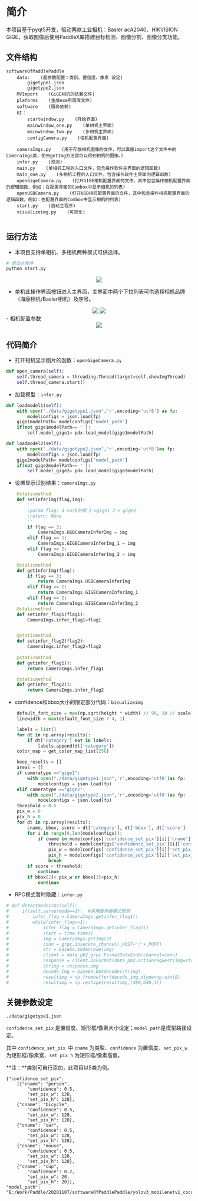 # 简介
本项目基于pyqt5开发，驱动两款工业相机：Basler acA2040、HIKVISION GiGE，获取图像后使用PaddleX库搭建目标检测、图像分割、图像分类功能。

## 文件结构

```
softwareOfPaddlePaddle
	data:    (超参数配置：类别、置信度、像素 设定)
		gigetype1.json
		gigetype2,json
	MVImport    (GiGE相机的依赖文件)
	plaforms    (生成exe所需库文件)
	software    (服务依赖)
	UI：
		startwindow.py    (开始界面)
		mainwindow_one.py    (单相机主界面)
		mainwindow_two.py    (多相机主界面)
		configCamera.py    (相机配置界面)
		
	cameraImgs.py    (用于存放相机图像的文件，可以直接import这个文件中的CameraImgs类，使用getImg方法就可以得到相机的图像。)
	infer.py    (预测)
	main.py    (单相机工程的入口文件，包含操作软件主界面的逻辑函数)
	main_one.py    (多相机工程的入口文件，包含操作软件主界面的逻辑函数)
	openGigeCamera.py    (打开GIGE相机配置界面的文件，其中包含操作相机配置界面的逻辑函数，例如：在配置界面的Combox中显示相机的列表)
	openUSBCamera.py    (打开USB相机配置界面的文件，其中包含操作相机配置界面的逻辑函数，例如：在配置界面的Combox中显示相机的列表)
	start.py    (启动主程序)
	visualizeimg.py    (可视化)
	

```
## 运行方法
- 本项目支持单相机、多相机两种模式可供选择。

```python
# 启动主程序
python start.py
```

<div align="center">
  <img src="./\docs/images/start.png" /> 
</div>

- 单机此操作界面按钮进入主界面，主界面中两个下拉列表可供选择相机品牌（海康相机/Basler相机）及序号。

<div align="center">
  <img src="./\docs/images/one_camera.png" />  <img src="./\docs/images/two_camera.png" /> 
</div>
- 相机配置参数

<div align="center">
  <img src="./\docs/images/config.png" /> 
</div>


## 代码简介

- 打开相机显示图片的函数：`openGigeCamera.py`

```python
def open_camera(self):
    self.thread_camera = threading.Thread(target=self.showImgThread)
    self.thread_camera.start()
```

- 加载模型：`infer.py`

```python
def loadmodel1(self):
    with open("./data/gigetype1.json",'r',encoding='utf8') as fp:
        modelconfigs = json.load(fp)
    gige1modelPath= modelconfigs['model_path']
    if(not gige1modelPath== ''):
    	self.model_gige1= pdx.load_model(gige1modelPath)

def loadmodel2(self):
    with open("./data/gigetype2.json",'r',encoding='utf8')as fp:
    	modelconfigs = json.load(fp)
    gige2modelPath= modelconfigs["model_path"]
    if(not gige2modelPath== ''):
    	self.model_gige2= pdx.load_model(gige2modelPath)
```



- 设置显示识别结果：`cameraImgs.py`

```python
    @staticmethod
    def setInferImg(flag,img):
        '''
        :param flag: 3->usb的图 1->gige1 2-> gige2
        :return: None
        '''
        if flag == 3:
            CameraImgs.USBCameraInferImg = img
        elif flag == 1:
            CameraImgs.GIGECameraInferImg_1 = img
        elif flag == 2:
            CameraImgs.GIGECameraInferImg_2 = img

    @staticmethod
    def getInferImg(flag):
        if flag == 3:
            return CameraImgs.USBCameraInferImg
        elif flag == 1:
            return CameraImgs.GIGECameraInferImg_1
        elif flag == 2:
            return CameraImgs.GIGECameraInferImg_2
    @staticmethod
    def setinfer_flag1(flag1):
        CameraImgs.infer_flag1=flag1


    @staticmethod
    def setinfer_flag2(flag2):
        CameraImgs.infer_flag2=flag2
    
    @staticmethod
    def getinfer_flag1():
        return CameraImgs.infer_flag1

    @staticmethod
    def getinfer_flag2():
        return CameraImgs.infer_flag2      
```



- confidence和bbox大小的限定部分代码：`bisualizeimg`

```python
	default_font_size = max(np.sqrt(height * width) // 90, 10 // scale)
    linewidth = max(default_font_size / 4, 1)

    labels = list()
    for dt in np.array(results):
        if dt['category'] not in labels:
            labels.append(dt['category'])
    color_map = get_color_map_list(256)

    keep_results = []
    areas = []
    if cameratype =="gige1":
        with open("./data/gigetype1.json",'r',encoding='utf8')as fp:
            modelconfigs = json.load(fp)
    elif cameratype =="gige2":
        with open("./data/gigetype2.json",'r',encoding='utf8')as fp:
            modelconfigs = json.load(fp)
    threshold = 0.5
    pix_w = 0
    pix_h = 0
    for dt in np.array(results):
        cname, bbox, score = dt['category'], dt['bbox'], dt['score']
        for i in range(0,len(modelconfigs)):
            if cname in modelconfigs['confidence_set_pix'][i]['cname']:
                threshold = modelconfigs['confidence_set_pix'][i]['confidence']
                pix_w = modelconfigs['confidence_set_pix'][i]['set_pix_w']
                pix_h = modelconfigs['confidence_set_pix'][i]['set_pix_h']
                break
        if score < threshold:
            continue
        if bbox[2]< pix_w or bbox[3]<pix_h:
            continue
```



- RPC模式暂时隐藏：`infer.py`

```python
# def detectmode1rpc(self):
#     if(self.servermode==1):  #采用服务器模式预测
#         infer_flag = CameraImgs.getinfer_flag1()
#         while(infer_flag==1):
#             infer_flag = CameraImgs.getinfer_flag1()
#             start = time.time()
#             img = CameraImgs.getImg(3)
#             conn = grpc.insecure_channel(_HOST+':'+_PORT)
#             str = base64.b64encode(img)
#             client = data_pb2_grpc.FormatDataStub(channel=conn)
#             response = client.DoFormat(data_pb2.actionrequest(img=str,modeltype='1',threshold=0.5))
#             strimg = response.img
#             decode_img = base64.b64decode(strimg)
#             resultimg = np.frombuffer(decode_img,dtype=np.uint8)
#             resultimg = np.reshape(resultimg,(480,640,3))
```

## 关键参数设定

`./data/gigetype1.json`

`confidence_set_pix` 是置信度、矩形框/像素大小设定；`model_path`是模型路径设定。

其中 `confidence_set_pix `中 `cname` 为类型、`confidence` 为置信度、`set_pix_w` 为矩形框/像素宽、`set_pix_h` 为矩形框/像素高值。

**注：**类别可自行添加，此项目以5类为例。

```
{"confidence_set_pix": 
    [{"cname": "person", 
        "confidence": 0.5, 
        "set_pix_w": 128, 
        "set_pix_h": 128}, 
    {"cname": "bicycle", 
        "confidence": 0.5, 
        "set_pix_w": 128, 
        "set_pix_h": 128}, 
    {"cname": "car", 
        "confidence": 0.5, 
        "set_pix_w": 128, 
        "set_pix_h": 128},
    {"cname": "mouse", 
        "confidence": 0.5, 
        "set_pix_w": 128, 
        "set_pix_h": 128},
    {"cname": "cup", 
        "confidence": 0.2, 
        "set_pix_w": 20, 
        "set_pix_h": 20}], 
"model_path": "E:/Work/Paddle/20201107/softwareOfPaddlePaddle/yolov3_mobilenetv1_coco"}
```

